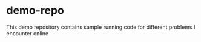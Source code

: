 # demo-repo
This demo repository contains sample running code for different problems I encounter online
